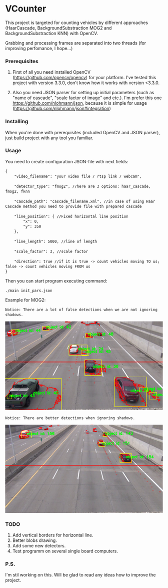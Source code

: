# VCounter
This project is targeted for counting vehicles by different approaches (HaarCascade, BackgroundSubstraction MOG2 and BackgroundSubstraction KNN) with OpenCV.

Grabbing and processing frames are separated into two threads (for improving perfomance, I hope...)

### Prerequisites
1) First of all you need installed OpenCV (https://github.com/opencv/opencv) for your platform. I've tested this project with version 3.3.0, don't know how it works with version <3.3.0.

2) Also you need JSON parser for setting up initial parameters (such as "name of cascade", "scale factor of image" and etc.). I'm prefer this one https://github.com/nlohmann/json, because it is simple for usage (https://github.com/nlohmann/json#integration)

### Installing
When you're done with prerequisites (included OpenCV and JSON parser), just build project with any tool you familiar.

### Usage
You need to create configuration JSON-file with next fields:
```
{
	"video_filename": "your video file / rtsp link / webcam",
  
	"detector_type": "fmog2", //here are 3 options: haar_cascade, fmog2, fknn
  
	"cascade_path": "cascade_filename.xml", //in case of using Haar Cascade method you need to provide file with prepared cascade
  
	"line_position": { //Fixed horizontal line position
		"x": 0,
		"y": 350
	},
  
	"line_length": 5000, //line of length
  
	"scale_factor": 3, //scale factor
  
	"direction": true //if it is true -> count vehicles moving TO us; false -> count vehicles moving FROM us
}
```
Then you can start program executing command:
```
./main init_pars.json
```
Example for MOG2:
```
Notice: There are a lot of false detections when we are not ignoring shadows.
```
![alt text](https://raw.githubusercontent.com/LdDl/Vehicle-Counter/master/result/img1.png)
```
Notice: There are better detections when ignoring shadows.
```
![alt text](https://raw.githubusercontent.com/LdDl/Vehicle-Counter/master/result/img2.png)
### TODO
 1. Add vertical borders for horizontal line.
 2. Better blobs drawing.
 3. Add some new detectors.
 4. Test programm on several single board computers.
 
### P.S.
I'm stil working on this. Will be glad to read any ideas how to improve the project.
